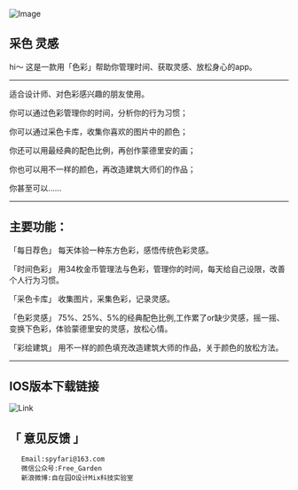 ![Image](https://shadowcz007.github.io/ColorIdea/未标题-1.jpg)
## 采色 灵感

hi～
这是一款用「色彩」帮助你管理时间、获取灵感、放松身心的app。

*** 

适合设计师、对色彩感兴趣的朋友使用。

你可以通过色彩管理你的时间，分析你的行为习惯；

你可以通过采色卡库，收集你喜欢的图片中的颜色；

你还可以用最经典的配色比例，再创作蒙德里安的画；

你也可以用不一样的颜色，再改造建筑大师们的作品；

你甚至可以……

*** 
## 主要功能：

「每日荐色」
每天体验一种东方色彩，感悟传统色彩灵感。

「时间色彩」
用34枚金币管理法与色彩，管理你的时间，每天给自己设限，改善个人行为习惯。

「采色卡库」
收集图片，采集色彩，记录灵感。

「色彩灵感」
75%、25%、5%的经典配色比例,工作累了or缺少灵感，摇一摇、变换下色彩，体验蒙德里安的灵感，放松心情。

「彩绘建筑」
用不一样的颜色填充改造建筑大师的作品，关于颜色的放松方法。

***
## IOS版本下载链接

![Link](http://itunes.apple.com/app/id1209933821)


## 「 意见反馈 」 

       Email:spyfari@163.com                  
       微信公众号:Free_Garden                    
       新浪微博:自在园O设计Mix科技实验室
